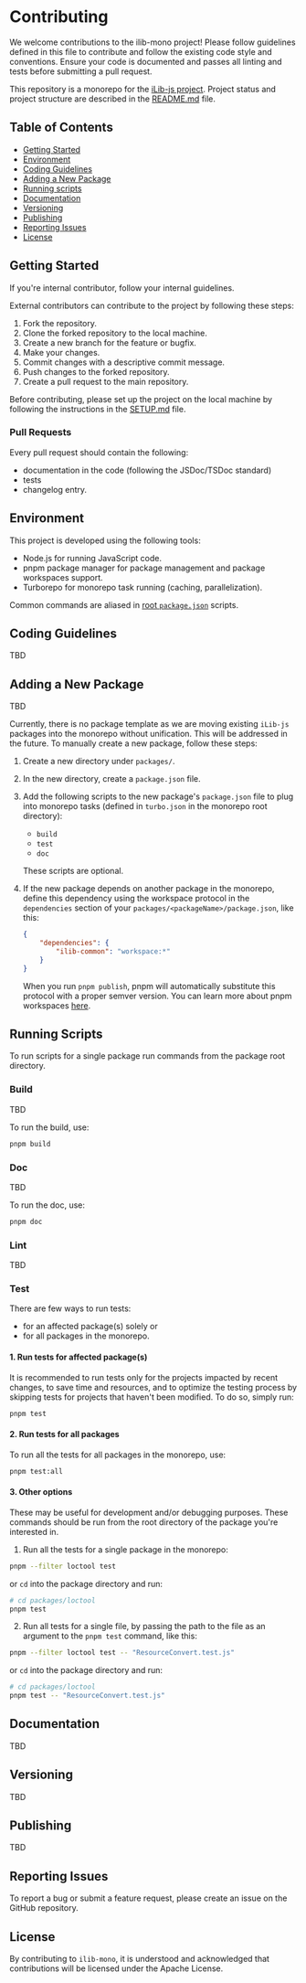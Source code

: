 # Contributing

We welcome contributions to the ilib-mono project!
Please follow guidelines defined in this file to contribute and follow the existing code style and conventions.
Ensure your code is documented and passes all linting and tests before submitting a pull request.

This repository is a monorepo for the [iLib-js project](https://github.com/iLib-js).
Project status and project structure are described in the [README.md](./README.md) file.

## Table of Contents

- [Getting Started](#getting-started)
- [Environment](#environment)
- [Coding Guidelines](#coding-guidelines)
- [Adding a New Package](#adding-a-new-package)
- [Running scripts](#running-scripts)
- [Documentation](#documentation)
- [Versioning](#versioning)
- [Publishing](#publishing)
- [Reporting Issues](#reporting-issues)
- [License](#license)

## Getting Started

If you're internal contributor, follow your internal guidelines.

External contributors can contribute to the project by following these steps:

1. Fork the repository.
2. Clone the forked repository to the local machine.
3. Create a new branch for the feature or bugfix.
4. Make your changes.
5. Commit changes with a descriptive commit message.
6. Push changes to the forked repository.
7. Create a pull request to the main repository.

Before contributing, please set up the project on the local machine by following the instructions in
the [SETUP.md](./SETUP.md) file.

### Pull Requests

Every pull request should contain the following:

- documentation in the code (following the JSDoc/TSDoc standard)
- tests
- changelog entry.

## Environment

This project is developed using the following tools:

- Node.js for running JavaScript code.
- pnpm package manager for package management and package workspaces support.
- Turborepo for monorepo task running (caching, parallelization).

Common commands are aliased in [root `package.json`](./package.json) scripts.

## Coding Guidelines

TBD

## Adding a New Package

TBD

Currently, there is no package template as we are moving existing `iLib-js` packages into the monorepo without
unification.
This will be addressed in the future.
To manually create a new package, follow these steps:

1. Create a new directory under `packages/`.
2. In the new directory, create a `package.json` file.
3. Add the following scripts to the new package's `package.json` file to plug into monorepo tasks (defined in
   `turbo.json` in the monorepo root directory):
    - `build`
    - `test`
    - `doc`

   These scripts are optional.
4. If the new package depends on another package in the monorepo, define this dependency using the workspace protocol in
   the `dependencies` section of your `packages/<packageName>/package.json`, like this:
    ```json
    {
        "dependencies": {
            "ilib-common": "workspace:*"
        }
    }
    ```
   When you run `pnpm publish`, pnpm will automatically substitute this protocol with a proper semver version.
   You can learn more about pnpm workspaces [here](https://pnpm.io/workspaces).

## Running Scripts

To run scripts for a single package run commands from the package root directory.

### Build

TBD

To run the build, use:

```bash
pnpm build
```

### Doc

TBD

To run the doc, use:

```bash
pnpm doc
```

### Lint

TBD

### Test

There are few ways to run tests:

* for an affected package(s) solely or
* for all packages in the monorepo.

#### 1. Run tests for affected package(s)

It is recommended to run tests only for the projects impacted by recent changes, to save time and resources, and to
optimize the testing process by skipping tests for projects that haven't been modified. To do so, simply run:

```bash
pnpm test
```

#### 2. Run tests for all packages

To run all the tests for all packages in the monorepo, use:

```bash
pnpm test:all
```

#### 3. Other options

These may be useful for development and/or debugging purposes.
These commands should be run from the root directory of the package you're interested in.

1. Run all the tests for a single package in the monorepo:

```bash
pnpm --filter loctool test
```

or `cd` into the package directory and run:

```bash
# cd packages/loctool
pnpm test
```

2. Run all tests for a single file, by passing the path to the file as an argument to the `pnpm test` command, like
   this:

```bash
pnpm --filter loctool test -- "ResourceConvert.test.js"
```

or `cd` into the package directory and run:

```bash
# cd packages/loctool
pnpm test -- "ResourceConvert.test.js"
```

## Documentation

TBD

## Versioning

TBD

## Publishing

TBD

## Reporting Issues

To report a bug or submit a feature request, please create an issue on the GitHub repository.

## License

By contributing to `ilib-mono`, it is understood and acknowledged that contributions will be licensed under the Apache
License.

